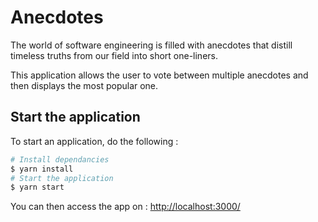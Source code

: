 # Anecdotes

The world of software engineering is filled with anecdotes that distill timeless truths from our field into short one-liners.

This application allows the user to vote between multiple anecdotes and then displays the most popular one.

## Start the application

To start an application, do the following :

```bash
# Install dependancies
$ yarn install
# Start the application
$ yarn start
```

You can then access the app on : [http://localhost:3000/](http://localhost:3000/)
